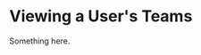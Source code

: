 [title]: # (Viewing a User's Teams)
[tags]: # (XXX)
[priority]: # (6295)
# Viewing a User's Teams
Something here.
